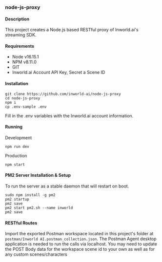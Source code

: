 ### node-js-proxy

#### Description
This project creates a Node.js based RESTful proxy of Inworld.ai's streaming SDK.

#### Requirements

+ Node v16.15.1
+ NPM v8.11.0
+ GIT
+ Inworld.ai Account API Key, Secret a Scene ID


#### Installation

```
git clone https://github.com/inworld-ai/node-js-proxy
cd node-js-proxy
npm i
cp .env-sample .env
```

Fill in the .env variables with the Inworld.ai account information.


#### Running
Development
```
npm run dev
```

Production
```
npm start
```

#### PM2 Server Installation & Setup

To run the server as a stable daemon that will restart on boot.
```
sudo npm install -g pm2
pm2 startup
pm2 save
pm2 start pm2.sh --name inworld
pm2 save
```

#### RESTful Routes
Import the exported Postman workspace located in this project's folder at
`postman/Inworld AI.postman_collection.json`. The Postman Agent desktop application
is needed to run the calls via localhost. You may need to update the POST Body data for the
workspace scene id to your own as well as for any custom scenes/characters
